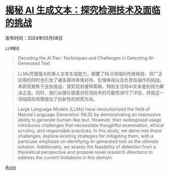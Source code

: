 # [揭秘 AI 生成文本：探究检测技术及面临的挑战](https://arxiv.org/abs/2403.05750)

发布时间：2024年03月08日

`LLM理论`

> Decoding the AI Pen: Techniques and Challenges in Detecting AI-Generated Text

> LLMs凭借强大的类人文本生成能力，颠覆了NLG领域的传统格局，但广泛应用的同时也引发了诸多亟待审慎对待、伦理审视以及负责任操作的挑战。本研究聚焦于这些挑战，探究现有缓释策略，特别关注将AI文本鉴别视为解决之道。同时，我们从理论层面对检测技术的可能性进行了评估，并就这一领域现存局限提出了创新性的研究方向。

> Large Language Models (LLMs) have revolutionized the field of Natural Language Generation (NLG) by demonstrating an impressive ability to generate human-like text. However, their widespread usage introduces challenges that necessitate thoughtful examination, ethical scrutiny, and responsible practices. In this study, we delve into these challenges, explore existing strategies for mitigating them, with a particular emphasis on identifying AI-generated text as the ultimate solution. Additionally, we assess the feasibility of detection from a theoretical perspective and propose novel research directions to address the current limitations in this domain.

[Arxiv](https://arxiv.org/abs/2403.05750)